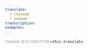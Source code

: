 ```yaml
---
translate:
  - скучный
  - унылый
transcription: 
examples:
---
```

<span style="font-size:12px; color:#888888;">Created: 12.12.2024 17:58</span>
 `=this.translate`